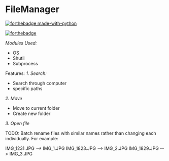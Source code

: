 # FileManager

[![forthebadge made-with-python](http://ForTheBadge.com/images/badges/made-with-python.svg)](https://www.python.org/)

[![forthebadge](https://forthebadge.com/images/badges/built-with-love.svg)](https://forthebadge.com)

*Modules Used:*
- OS
- Shutil
- Subprocess

Features: 
*1. Search:*
- Search through computer
- specific paths

*2. Move*
- Move to current folder
- Create new folder

*3. Open file* 

TODO: 
Batch rename files with similar names rather than changing each individually. 
For example:
 
IMG_1231.JPG --> IMG_1.JPG
IMG_1823.JPG --> IMG_2.JPG
IMG_1829.JPG --> IMG_3.JPG
